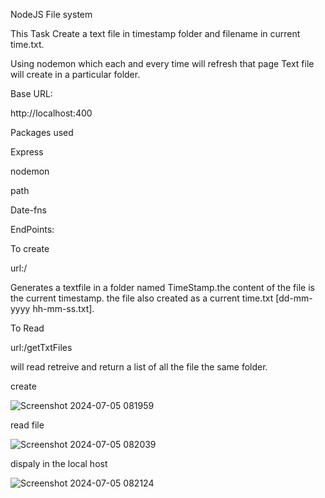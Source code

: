 NodeJS File system

This Task Create a text file in timestamp folder and filename in current time.txt.

Using nodemon which each and every time will refresh that page Text file will create in a particular folder.

Base URL:

http://localhost:400

Packages used

Express

nodemon

path

Date-fns

EndPoints:

To create

url:/

Generates a textfile in a folder named TimeStamp.the content of the file is the current timestamp. the file also created as a current time.txt [dd-mm-yyyy hh-mm-ss.txt].

To Read

url:/getTxtFiles

will read retreive and return a list of all the file the same folder.

create


![Screenshot 2024-07-05 081959](https://github.com/UshaNandhiniM/nodeproj1/assets/163814514/96e39af0-8da8-4d99-b711-ebc99b547544)



read file


![Screenshot 2024-07-05 082039](https://github.com/UshaNandhiniM/nodeproj1/assets/163814514/d18a86c3-7f87-467b-af37-abb4e12b7a8c)



dispaly in the local host


![Screenshot 2024-07-05 082124](https://github.com/UshaNandhiniM/nodeproj1/assets/163814514/ef6ec4fc-76da-40c8-b29f-0678c429656d)





